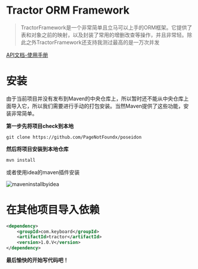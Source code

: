 # Tractor ORM Framework

> TractorFramework是一个非常简单且立马可以上手的ORM框架。它提供了表和对象之前的映射，以及封装了常用的增删改查等操作，并且非常轻。除此之外TractorFramework还支持我测过最高的是一万次并发

[API文档-使用手册](https://github.com/PageNotFoundx/tractor/blob/master/api/v1.0/README.md)

# 安装

由于当前项目并没有发布到Maven的中央仓库上，所以暂时还不能从中央仓库上面导入它，所以我们需要进行手动的打包安装。当然Maven提供了这些功能，安装非常简单。

**第一步先将项目check到本地**

```
git clone https://github.com/PageNotFoundx/poseidon
```

**然后将项目安装到本地仓库**

```java
mvn install
```

或者使用idea的maven插件安装

![maveninstallbyidea](https://github.com/PageNotFoundx/tractor/blob/master/description/mavenisntall.png)

# 在其他项目导入依赖

```xml
<dependency>
    <groupId>com.keyboard</groupId>
    <artifactId>tractor</artifactId>
    <version>1.0.V</version>
</dependency>
```

**最后愉快的开始写代码吧！**
